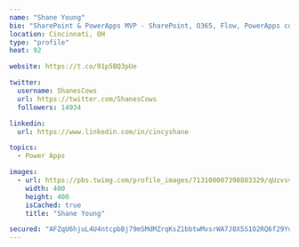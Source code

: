 ```yaml
---
name: "Shane Young"
bio: "SharePoint & PowerApps MVP - SharePoint, O365, Flow, PowerApps consulting? @PowerApps911 | Pure Snark? You found it."
location: Cincinnati, OH
type: "profile"
heat: 92

website: https://t.co/91p5BQ3pUe

twitter:
  username: ShanesCows
  url: https://twitter.com/ShanesCows
  followers: 14934

linkedin:
  url: https://www.linkedin.com/in/cincyshane

topics:
  - Power Apps

images:
  - url: https://pbs.twimg.com/profile_images/713100007398883329/qUzvsvQ3_400x400.jpg
    width: 400
    height: 400
    isCached: true
    title: "Shane Young"

secured: "AFZqU6hjuL4U4ntcpbBj79mSMdMZrqKsZ1bbtwMvsrWA7J8X5S1O2RQ6f29YuZjHhrRkEB277qVz2Igp45yyK2dI3GP6xPGSs+67pWxHpK01pBsHiABIv8kephXOamdjIoiqi7VjSMXbRMp2sUlAG5nvDl1UjOsM2ERsTH5qLenOk98SmJKGcLAO1zChXHwTuE/gH4S5w3/gwuMHGWomiU8N6VR2UnlEgNCkCosBOOszg0KIHihnP8UjsnWQD4SCVPeSAw2NRQsMoyY7C+OJ+vVHQWNF9gnKlAXvWHC3tQ/Yscy0Wer5gfhwmrpFyQQ3IdliFEj8G55eSUl1NrrQeC068o1TDwwkI/VpuMjhYai38ASEef/6L7yBUYSdlXeGiAA22ECq7jJP+3+UAVKGls5URzwl+NhT3gtj6785nDM=;x0IRPg6xsYLUBJ+UIpoa6g=="
---
```


